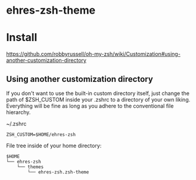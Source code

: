 # ehres-zsh-theme

# Install
https://github.com/robbyrussell/oh-my-zsh/wiki/Customization#using-another-customization-directory
## Using another customization directory

If you don't want to use the built-in custom directory itself, just change the path of $ZSH_CUSTOM inside your .zshrc to a directory of your own liking. Everything will be fine as long as you adhere to the conventional file hierarchy.

~/.zshrc

```
ZSH_CUSTOM=$HOME/ehres-zsh
```
File tree inside of your home directory:

```
$HOME
└── ehres-zsh
    └── themes
        └── ehres-zsh.zsh-theme
```